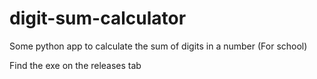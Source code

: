 # digit-sum-calculator
Some python app to calculate the sum of digits in a number (For school)

Find the exe on the releases tab
